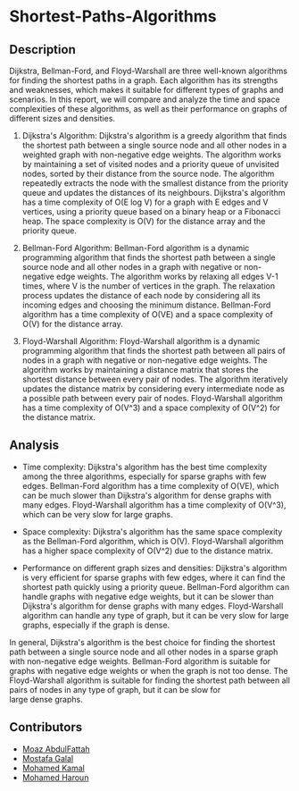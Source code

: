 # Shortest-Paths-Algorithms

## Description

Dijkstra, Bellman-Ford, and Floyd-Warshall are three well-known algorithms for finding the shortest paths in a graph. Each algorithm has its strengths and weaknesses, which makes it suitable for different types of graphs and scenarios. In this report, we will compare and analyze the time and space complexities of these algorithms, as well as their performance on graphs of different sizes and densities.

1. Dijkstra's Algorithm:
Dijkstra's algorithm is a greedy algorithm that finds the shortest path between a single source node and all other nodes in a weighted graph with non-negative edge weights. The algorithm works by maintaining a set of visited nodes and a priority queue of unvisited nodes, sorted by their distance from the source node. The algorithm repeatedly extracts the node with the smallest distance from the priority queue and updates the distances of its neighbours. Dijkstra's algorithm has a time complexity of O(E log V) for a graph with E edges and V vertices, using a priority queue based on a binary heap or a Fibonacci heap. The space complexity is O(V) for the distance array and the priority queue.

2. Bellman-Ford Algorithm:
Bellman-Ford algorithm is a dynamic programming algorithm that finds the shortest path between a single source node and all other nodes in a graph with negative or non-negative edge weights. The algorithm works by relaxing all edges V-1 times, where V is the number of vertices in the graph. The relaxation process updates the distance of each node by considering all its incoming edges and choosing the minimum distance. Bellman-Ford algorithm has a time complexity of O(VE) and a space complexity of O(V) for the distance array.

3. Floyd-Warshall Algorithm:
Floyd-Warshall algorithm is a dynamic programming algorithm that finds the shortest path between all pairs of nodes in a graph with negative or non-negative edge weights. The algorithm works by maintaining a distance matrix that stores the shortest distance between every pair of nodes. The algorithm iteratively updates the distance matrix by considering every intermediate node as a possible path between every pair of nodes. Floyd-Warshall algorithm has a time complexity of O(V^3) and a space complexity of O(V^2) for the distance matrix.

## Analysis

- Time complexity:
Dijkstra's algorithm has the best time complexity among the three algorithms, especially for sparse graphs with few edges. Bellman-Ford algorithm has a time complexity of O(VE), which can be much slower than Dijkstra's algorithm for dense graphs with many edges. Floyd-Warshall algorithm has a time complexity of O(V^3), which can be very slow for large graphs.

- Space complexity:
Dijkstra's algorithm has the same space complexity as the Bellman-Ford algorithm, which is O(V). Floyd-Warshall algorithm has a higher space complexity of O(V^2) due to the distance matrix.

- Performance on different graph sizes and densities:
Dijkstra's algorithm is very efficient for sparse graphs with few edges, where it can find the shortest path quickly using a priority queue. Bellman-Ford algorithm can handle graphs with negative edge weights, but it can be slower than Dijkstra's algorithm for dense graphs with many edges. Floyd-Warshall algorithm can handle any type of graph, but it can be very slow for large graphs, especially if the graph is dense.

In general, Dijkstra's algorithm is the best choice for finding the shortest path between a single source node and all other nodes in a sparse graph with non-negative edge weights. Bellman-Ford algorithm is suitable for graphs with negative edge weights or when the graph is not too dense. The Floyd-Warshall algorithm is suitable for finding the shortest path between all pairs of nodes in any type of graph, but it can be slow for large dense graphs.

## Contributors
- [Moaz AbdulFattah](https://www.github.com/Moaz2025)
- [Mostafa Galal](https://github.com/MostafaGalal1)
- [Mohamed Kamal](https://github.com/Mohamed-kamal1)
- [Mohamed Haroun](https://github.com/mhmdHaroun)
